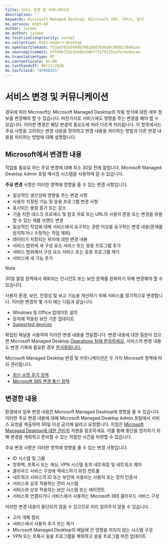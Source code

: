 ```yaml
---
title: 서비스 변경 및 커뮤니케이션
description: ''
keywords: Microsoft Managed Desktop, Microsoft 365, 서비스, 문서
ms.service: m365-md
author: jaimeo
ms.author: jaimeo
ms.localizationpriority: normal
ms.collection: M365-modern-desktop
ms.openlocfilehash: 753ad703a7949b7901ddd76d0d8c966b170461ea
ms.sourcegitcommit: dffb9b72acd2e0bd286ff7e79c251e7ec6e8ecae
ms.translationtype: MT
ms.contentlocale: ko-KR
ms.lasthandoff: 09/17/2020
ms.locfileid: "47950321"
---
```

# <a name="service-changes-and-communication"></a>서비스 변경 및 커뮤니케이션

경우에 따라 Microsoft는 Microsoft Managed Desktop의 작동 방식에 대한 세부 정보를 변경해야 할 수 있습니다. 마찬가지로 서비스에도 영향을 주는 변경을 해야 할 수 있습니다. 이러한 변경은 해당 변경의 중요도에 따라 다르게 처리됩니다. 이 항목에서는 주요 사항을 고려하는 변경 내용을 정의하고 변경 내용을 처리하는 방법과 다른 변경 내용을 처리하는 방법에 대해 설명합니다.



## <a name="changes-made-by-microsoft"></a>Microsoft에서 변경한 내용

작업을 필요로 하는 주요 변경에 대해 최소 30일 전에 알립니다. Microsoft Managed Desktop Admin 포털 메시징 시스템을 사용하여 알 수 있습니다.

**주요 변경** 사항은 이러한 영역에 영향을 줄 수 있는 변경 사항입니다.
- 일상적인 생산성에 영향을 주는 변경 사항
- 사용자 지정된 기능 및 응용 프로그램 변경 사항
- 표시되는 용량 증가 또는 감소
- 기술 지원 데스크 프로세스 및 참조 자료 또는 URL의 사용자 혼동 또는 변경을 유발할 수 있는 제품 브랜드 변경
- 일상적인 작업에 대해 서비스에서 요구하는 권한 이상을 요구하는 변경 내용(문제를 방지하거나 수정하는 작업 제외)
- 데이터가 저장되는 위치에 대한 변경 내용
- 서비스 범위에 새 구성 요소 서비스 또는 응용 프로그램 추가
- 서비스 범위에서 구성 요소 서비스 또는 응용 프로그램 제거
- 서비스에 새 기능 추가

> [!NOTE]
> 30일 알림 정책에서 제외되는 인시던트 또는 보안 문제를 완화하기 위해 변경해야 할 수 있습니다.

사용자 환경, 보안, 안정성 및 보고 기능을 개선하기 위해 서비스를 정기적으로 변경합니다. 이러한 변경의 몇 가지 예는 다음과 같습니다.

- Windows 및 Office 업데이트 설치
- 장치에 적용된 보안 기준 업데이트
- [Supported devices](device-list.md)

확립된 채널을 사용하여 이러한 변경 내용을 전달합니다. 변경 내용에 대한 질문이 있으면 Microsoft Managed Desktop [Operations 팀에 문의하세요.](../working-with-managed-desktop/admin-support.md) 서비스의 변경 내용도 변경 기록에 필요한 경우 [문서화됩니다.](../change-history-managed-desktop.md)

Microsoft Managed Desktop 변경 및 커뮤니케이션은 두 가지 Microsoft 정책에 따라 관리됩니다.
- [최신 수명 주기 정책](https://support.microsoft.com/help/30881/modern-lifecycle-policy)
- [Microsoft 365 변경 통신 정책](https://docs.microsoft.com/office365/admin/manage/message-center?redirectSourcePath=%252fen-us%252farticle%252fMessage-center-in-Office-365-38FB3333-BFCC-4340-A37B-DEDA509C2093&view=o365-worldwide)

## <a name="changes-you-make"></a>변경한 내용

환경에서 일부 변경 내용은 Microsoft Managed Desktop에 영향을 줄 수 있습니다. 이러한 주요 변경 내용에 대해 Microsoft Managed Desktop Admin 포털에서 서비스 요청을 제출하여 30일 이상 공지해 달라고 요청합니다. 지침은 [Microsoft Managed Desktop에 대한 관리자](../working-with-managed-desktop/admin-support.md) 지원을 참조하세요. 이를 통해 중단을 방지하기 위해 변경을 계획하고 준비할 수 있는 적절한 시간을 마련할 수 있습니다.

주요 변경 사항은 이러한 영역에 영향을 줄 수 있는 변경 사항입니다.

- ID 시스템 및 그룹
- 방화벽, 프록시 또는 캐싱, VPN 시스템 등의 네트워킹 및 네트워크 제어
- 클라우드 서비스 구성에 액세스하기 위한 컨트롤
- 네트워크 서비스의 ID 또는 보안에 사용되는 사용자 또는 장치 인증서
- 서비스와 상호 작용하는 관리 시스템
- 서비스와 상호 작용하는 보안 시스템 또는 에이전트
- 서비스와 연결되거나 서비스에서 사용하는 Microsoft 365 클라우드 서비스 구성

이러한 변경 내용이 중단되지 않을 수 있으므로 미리 알려주지 않을 수 있습니다.

- 고아 개체 정리
- 서비스에서 사용자 추가 또는 제거
- Microsoft Managed Desktop의 배달에 큰 영향을 끼치지 않는 시스템 구성
- VPN 또는 프록시 응용 프로그램을 제외하고 응용 프로그램 버전 업데이트


